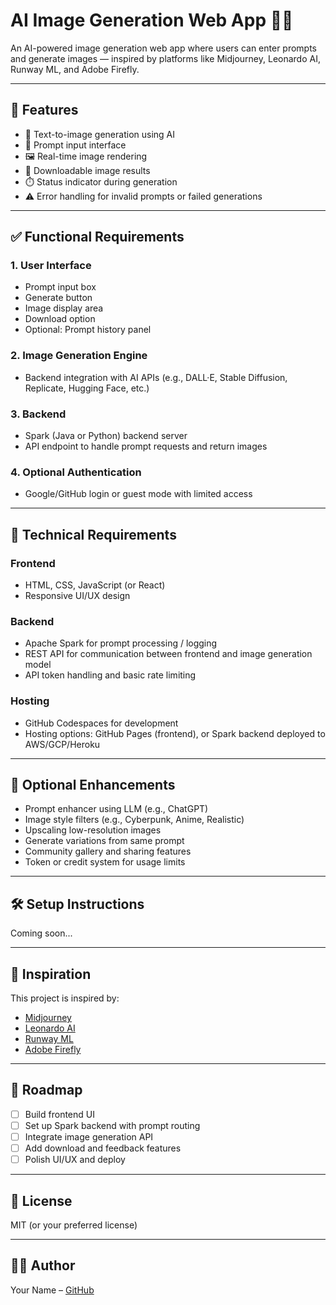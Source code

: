 # AI Image Generation Web App 🌈🤖

An AI-powered image generation web app where users can enter prompts and generate images — inspired by platforms like Midjourney, Leonardo AI, Runway ML, and Adobe Firefly.

---

## 🚀 Features

- 🎨 Text-to-image generation using AI
- 📝 Prompt input interface
- 🖼️ Real-time image rendering
- 💾 Downloadable image results
- ⏱️ Status indicator during generation
- ⚠️ Error handling for invalid prompts or failed generations

---

## ✅ Functional Requirements

### 1. User Interface
- Prompt input box
- Generate button
- Image display area
- Download option
- Optional: Prompt history panel

### 2. Image Generation Engine
- Backend integration with AI APIs (e.g., DALL·E, Stable Diffusion, Replicate, Hugging Face, etc.)

### 3. Backend
- Spark (Java or Python) backend server
- API endpoint to handle prompt requests and return images

### 4. Optional Authentication
- Google/GitHub login or guest mode with limited access

---

## 🔧 Technical Requirements

### Frontend
- HTML, CSS, JavaScript (or React)
- Responsive UI/UX design

### Backend
- Apache Spark for prompt processing / logging
- REST API for communication between frontend and image generation model
- API token handling and basic rate limiting

### Hosting
- GitHub Codespaces for development
- Hosting options: GitHub Pages (frontend), or Spark backend deployed to AWS/GCP/Heroku

---

## 🧪 Optional Enhancements

- Prompt enhancer using LLM (e.g., ChatGPT)
- Image style filters (e.g., Cyberpunk, Anime, Realistic)
- Upscaling low-resolution images
- Generate variations from same prompt
- Community gallery and sharing features
- Token or credit system for usage limits

---

## 🛠️ Setup Instructions

Coming soon...

---

## 🧠 Inspiration

This project is inspired by:

- [Midjourney](https://www.midjourney.com)
- [Leonardo AI](https://leonardo.ai)
- [Runway ML](https://runwayml.com)
- [Adobe Firefly](https://firefly.adobe.com)

---

## 📌 Roadmap

- [ ] Build frontend UI
- [ ] Set up Spark backend with prompt routing
- [ ] Integrate image generation API
- [ ] Add download and feedback features
- [ ] Polish UI/UX and deploy

---

## 📄 License

MIT (or your preferred license)

---

## 👨‍💻 Author

Your Name – [GitHub](https://github.com/yourusername)

